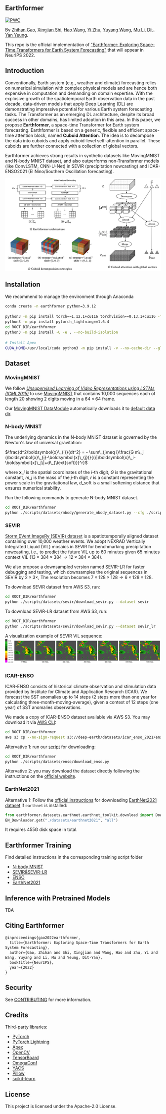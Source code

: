 ## Earthformer

[![PWC](https://img.shields.io/endpoint.svg?url=https://paperswithcode.com/badge/earthformer-exploring-space-time-transformers/weather-forecasting-on-sevir)](https://paperswithcode.com/sota/weather-forecasting-on-sevir?p=earthformer-exploring-space-time-transformers)

By [Zhihan Gao](https://scholar.google.com/citations?user=P6ACUAUAAAAJ&hl=zh-CN), [Xingjian Shi](https://github.com/sxjscience), [Hao Wang](http://www.wanghao.in/), [Yi Zhu](https://bryanyzhu.github.io/), [Yuyang Wang](https://scholar.google.com/citations?user=IKUm624AAAAJ&hl=en), [Mu Li](https://github.com/mli), [Dit-Yan Yeung](https://scholar.google.com/citations?user=nEsOOx8AAAAJ&hl=en).

This repo is the official implementation of ["Earthformer: Exploring Space-Time Transformers for Earth System Forecasting"](https://arxiv.org/pdf/2207.05833v1.pdf) that will appear in NeurIPS 2022.

## Introduction

Conventionally, Earth system (e.g., weather and climate) forecasting relies on numerical simulation with complex physical models and are hence both 
expensive in computation and demanding on domain expertise. With the explosive growth of the spatiotemporal Earth observation data in the past decade, 
data-driven models that apply Deep Learning (DL) are demonstrating impressive potential for various Earth system forecasting tasks. 
The Transformer as an emerging DL architecture, despite its broad success in other domains, has limited adoption in this area. 
In this paper, we propose **Earthformer**, a space-time Transformer for Earth system forecasting. 
Earthformer is based on a generic, flexible and efficient space-time attention block, named **Cuboid Attention**. 
The idea is to decompose the data into cuboids and apply cuboid-level self-attention in parallel. These cuboids are further connected with a collection of global vectors.

Earthformer achieves strong results in synthetic datasets like MovingMNIST and N-body MNIST dataset, and also outperforms non-Transformer models (like ConvLSTM, CNN-U-Net) in SEVIR (precipitation nowcasting) and ICAR-ENSO2021 (El Nino/Southern Oscillation forecasting).


![teaser](figures/teaser.png)

## Installation

We recommend to manage the environment through Anaconda
```bash
conda create -n earthformer python=3.9.12

python3 -m pip install torch==1.12.1+cu116 torchvision==0.13.1+cu116 -f https://download.pytorch.org/whl/torch_stable.html
python3 -m pip install pytorch_lightning==1.6.4
cd ROOT_DIR/earthformer
python3 -m pip install -U -e . --no-build-isolation

# Install Apex
CUDA_HOME=/usr/local/cuda python3 -m pip install -v --no-cache-dir --global-option="--cpp_ext" --global-option="--cuda_ext" pytorch-extension git+https://github.com/NVIDIA/apex.git
```

## Dataset
### MovingMNIST
We follow [*Unsupervised Learning of Video Representations using LSTMs (ICML2015)*](http://www.cs.toronto.edu/~nitish/unsup_video.pdf) to use [MovingMNIST](https://github.com/mansimov/unsupervised-videos) that contains 10,000 sequences each of length 20 showing 2 digits moving in a $64\times 64$ frame.

Our [MovingMNIST DataModule](src/earthformer/datasets/moving_mnist/moving_mnist.py) automatically downloads it to [default data dir](./datasets/moving_mnist).

### N-body MNIST
The underlying dynamics in the N-body MNIST dataset is governed by the Newton's law of universal gravitation:

$\frac{d^2\boldsymbol{x}\_{i}}{dt^2} = - \sum\_{j\neq i}\frac{G m\_j (\boldsymbol{x}\_{i}-\boldsymbol{x}\_{j})}{(\|\boldsymbol{x}\_i-\boldsymbol{x}\_j\|+d\_{\text{soft}})^r}$

where $\boldsymbol{x}\_{i}$ is the spatial coordinates of the $i$-th digit, $G$ is the gravitational constant, $m\_j$ is the mass of the $j$-th digit, $r$ is a constant representing the power scale in the gravitational law, $d\_{\text{soft}}$ is a small softening distance that ensures numerical stability.

Run the following commands to generate N-body MNIST dataset.
```bash
cd ROOT_DIR/earthformer
python ./scripts/datasets/nbody/generate_nbody_dataset.py --cfg ./scripts/datasets/nbody/cfg.yaml
```

### SEVIR
[Storm EVent ImageRy (SEVIR) dataset](https://sevir.mit.edu/) is a spatiotemporally aligned dataset containing over 10,000 weather events.
We adopt NEXRAD Vertically Integrated Liquid (VIL) mosaics in SEVIR for benchmarking precipitation nowcasting, i.e., to predict the future VIL up to 60 minutes given 65 minutes context VIL ($13\times 384\times 384\rightarrow 12\times 384\times 384$).

We also propose a downsampled version named SEVIR-LR for faster debugging and testing, which downsamples the original sequences in SEVIR by $2\times3\times$, The resolution becomes $7\times 128\times 128\rightarrow 6\times 128\times 128$. 

To download SEVIR dataset from AWS S3, run:
```bash
cd ROOT_DIR/earthformer
python ./scripts/datasets/sevir/download_sevir.py --dataset sevir
```
To download SEVIR-LR dataset from AWS S3, run:
```bash
cd ROOT_DIR/earthformer
python ./scripts/datasets/sevir/download_sevir.py --dataset sevir_lr
```

A visualization example of SEVIR VIL sequence:
![Example_SEVIR_VIL_sequence](./figures/data/sevir/sevir_example.png)

### ICAR-ENSO
ICAR-ENSO consists of historical climate observation and stimulation data provided by Institute for Climate and Application Research (ICAR). 
We forecast the SST anomalies up to 14 steps (2 steps more than one year for calculating three-month-moving-average),
given a context of 12 steps (one year) of SST anomalies observations.

We made a copy of ICAR-ENSO dataset available via AWS S3. You may download it via [AWS CLI](https://aws.amazon.com/cli/):
```bash
cd ROOT_DIR/earthformer
aws s3 cp --no-sign-request s3://deep-earth/datasets/icar_enso_2021/enso_round1_train_20210201.zip ./datasets/
```

Altervative 1: run our [script](./scripts/datasets/enso/download_enso.py) for downloading:
```bash
cd ROOT_DIR/earthformer
python ./scripts/datasets/enso/download_enso.py
```
Altervative 2: you may download the dataset directly following the instructions on the [official website](https://tianchi.aliyun.com/dataset/dataDetail?dataId=98942).

### EarthNet2021

Alternative 1: Follow the [official instructions](https://www.earthnet.tech/docs/ds-download/) for downloading [EarthNet2021 dataset](https://www.earthnet.tech/docs/ch-task/) if `earthnet` is installed:
```python
from earthformer.datasets.earthnet.earthnet_toolkit.download import Downloader as EN_Downloader
EN_Downloader.get("./datasets/earthnet2021", "all")
```

It requires 455G disk space in total.

## Earthformer Training
Find detailed instructions in the corresponding training script folder
- [N-body MNIST](./scripts/cuboid_transformer/nbody/README.md)
- [SEVIR&SEVIR-LR](./scripts/cuboid_transformer/sevir/README.md)
- [ENSO](./scripts/cuboid_transformer/enso/README.md)
- [EarthNet2021](./scripts/cuboid_transformer/earthnet_w_meso/README.md)

## Inference with Pretrained Models
TBA

## Citing Earthformer

```
@inproceedings{gao2022earthformer,
  title={Earthformer: Exploring Space-Time Transformers for Earth System Forecasting},
  author={Gao, Zhihan and Shi, Xingjian and Wang, Hao and Zhu, Yi and Wang, Yuyang and Li, Mu and Yeung, Dit-Yan},
  booktitle={NeurIPS},
  year={2022}
}
```

## Security

See [CONTRIBUTING](CONTRIBUTING.md#security-issue-notifications) for more information.


## Credits
Third-party libraries:
- [PyTorch](https://pytorch.org/)
- [PyTorch Lightning](https://www.pytorchlightning.ai/)
- [Apex](https://github.com/NVIDIA/apex)
- [OpenCV](https://opencv.org/)
- [TensorBoard](https://www.tensorflow.org/tensorboard)
- [OmegaConf](https://github.com/omry/omegaconf)
- [YACS](https://github.com/rbgirshick/yacs)
- [Pillow](https://python-pillow.org/)
- [scikit-learn](https://scikit-learn.org/stable/)

## License

This project is licensed under the Apache-2.0 License.

